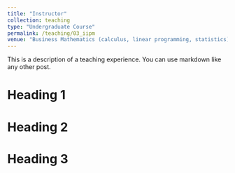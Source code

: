 ```yaml
---
title: "Instructor"
collection: teaching
type: "Undergraduate Course"
permalink: /teaching/03_iipm
venue: "Business Mathematics (calculus, linear programming, statistics) at IIPM, Gurgaon (India)."
---
```


This is a description of a teaching experience. You can use markdown like any other post.

Heading 1
======

Heading 2
======

Heading 3
======
